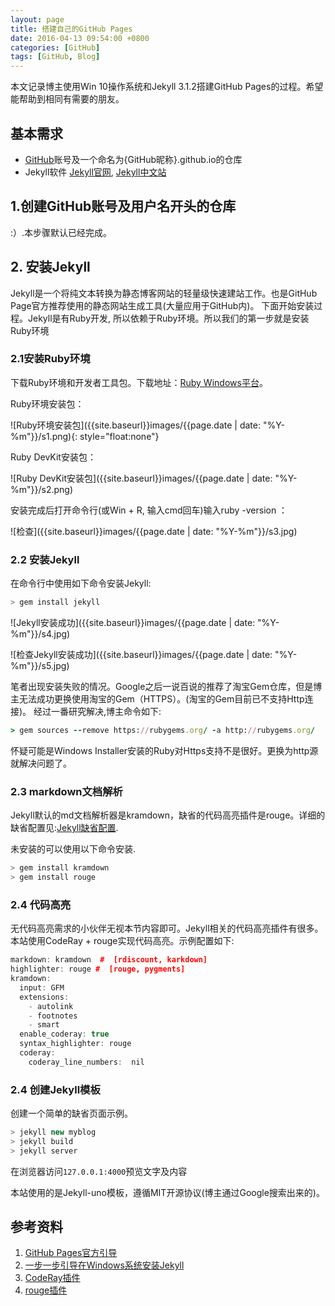 ```yaml
---
layout: page
title: 搭建自己的GitHub Pages
date: 2016-04-13 09:54:00 +0800
categories: [GitHub]
tags: [GitHub, Blog]
---
```


本文记录博主使用Win 10操作系统和Jekyll 3.1.2搭建GitHub Pages的过程。希望能帮助到相同有需要的朋友。

## 基本需求
 * [GitHub](https://github.com/)账号及一个命名为{GitHub昵称}.github.io的仓库
 * Jekyll软件 [Jekyll官网](https://jekyllrb.com/), [Jekyll中文站](http://jekyllcn.com/)

## 1.创建GitHub账号及用户名开头的仓库
:）.本步骤默认已经完成。

## 2. 安装Jekyll
Jekyll是一个将纯文本转换为静态博客网站的轻量级快速建站工作。也是GitHub Page官方推荐使用的静态网站生成工具(大量应用于GitHub内)。
下面开始安装过程。Jekyll是有Ruby开发, 所以依赖于Ruby环境。所以我们的第一步就是安装Ruby环境

### 2.1安装Ruby环境

下载Ruby环境和开发者工具包。下载地址：[Ruby Windows平台](http://rubyinstaller.org/downloads/)。

Ruby环境安装包：

![Ruby环境安装包]({{site.baseurl}}images/{{page.date | date: "%Y-%m"}}/s1.png){: style="float:none"}

Ruby DevKit安装包：

![Ruby DevKit安装包]({{site.baseurl}}images/{{page.date | date: "%Y-%m"}}/s2.png)

安装完成后打开命令行(或Win + R, 输入cmd回车)输入ruby -version ：

![检查]({{site.baseurl}}images/{{page.date | date: "%Y-%m"}}/s3.jpg)

### 2.2 安装Jekyll
在命令行中使用如下命令安装Jekyll:

```cpp
> gem install jekyll
```
![Jekyll安装成功]({{site.baseurl}}images/{{page.date | date: "%Y-%m"}}/s4.jpg)

![检查Jekyll安装成功]({{site.baseurl}}images/{{page.date | date: "%Y-%m"}}/s5.jpg)

笔者出现安装失败的情况。Google之后一说百说的推荐了淘宝Gem仓库，但是博主无法成功更换使用淘宝的Gem（HTTPS）。(淘宝的Gem目前已不支持Http连接)。
经过一番研究解决,博主命令如下:

```ruby
> gem sources --remove https://rubygems.org/ -a http://rubygems.org/
```

怀疑可能是Windows Installer安装的Ruby对Https支持不是很好。更换为http源就解决问题了。

### 2.3 markdown文档解析
Jekyll默认的md文档解析器是kramdown，缺省的代码高亮插件是rouge。详细的缺省配置见:[Jekyll缺省配置](https://jekyllrb.com/docs/configuration/).

未安装的可以使用以下命令安装.

```cpp
> gem install kramdown
> gem install rouge
```

### 2.4 代码高亮
无代码高亮需求的小伙伴无视本节内容即可。Jekyll相关的代码高亮插件有很多。本站使用CodeRay + rouge实现代码高亮。示例配置如下:

```cpp
markdown: kramdown  #  [rdiscount, karkdown]
highlighter: rouge #  [rouge, pygments]
kramdown:
  input: GFM
  extensions:
    - autolink
    - footnotes
    - smart
  enable_coderay: true
  syntax_highlighter: rouge
  coderay:
    coderay_line_numbers:  nil
```

### 2.4 创建Jekyll模板
创建一个简单的缺省页面示例。

```cpp
> jekyll new myblog
> jekyll build
> jekyll server
```

在浏览器访问``127.0.0.1:4000``预览文字及内容

本站使用的是Jekyll-uno模板，遵循MIT开源协议(博主通过Google搜索出来的)。

## 参考资料
 1. [GitHub Pages官方引导](https://pages.github.com/)
 2. [一步一步引导在Windows系统安装Jekyll](http://jekyll-windows.juthilo.com/)
 3. [CodeRay插件](http://coderay.rubychan.de/)
 4. [rouge插件](https://github.com/jneen/rouge)


